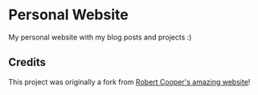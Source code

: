 # Personal Website

My personal website with my blog posts and projects :)

## Credits

This project was originally a fork from [Robert Cooper's amazing website](https://github.com/robertcoopercode/personal-website)!